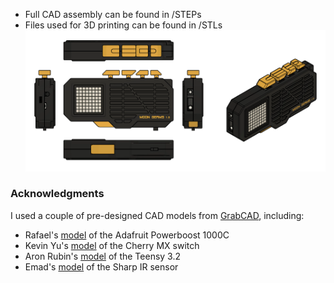 - Full CAD assembly can be found in /STEPs
- Files used for 3D printing can be found in /STLs
![](https://github.com/friedpies/moon-germs/blob/master/Photos/MOON_GERMS_DRAWING.png)

### Acknowledgments
I used a couple of pre-designed CAD models from [GrabCAD](www.grabcad.com), including:
- Rafael's [model](https://grabcad.com/library/adafruit-powerboost-1000c-3) of the Adafruit Powerboost 1000C 
- Kevin Yu's [model](https://grabcad.com/library/cherry-mx-switches-mx-1) of the Cherry MX switch
- Aron Rubin's [model](https://grabcad.com/library/teensy-3-2-2) of the Teensy 3.2
- Emad's [model](https://grabcad.com/library/sharp-gp2y0a21yk0f) of the Sharp IR sensor
